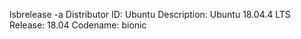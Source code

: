 lsbrelease -a
Distributor ID:	Ubuntu
Description:	Ubuntu 18.04.4 LTS
Release:	18.04
Codename:	bionic
